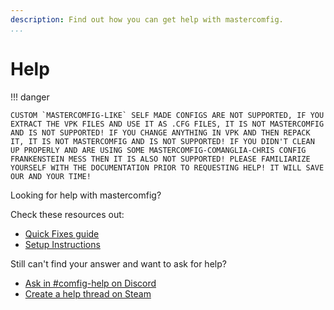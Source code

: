 ```yaml
---
description: Find out how you can get help with mastercomfig.
...
```


# Help

!!! danger

    CUSTOM `MASTERCOMFIG-LIKE` SELF MADE CONFIGS ARE NOT SUPPORTED, IF YOU EXTRACT THE VPK FILES AND USE IT AS .CFG FILES, IT IS NOT MASTERCOMFIG AND IS NOT SUPPORTED! IF YOU CHANGE ANYTHING IN VPK AND THEN REPACK IT, IT IS NOT MASTERCOMFIG AND IS NOT SUPPORTED! IF YOU DIDN'T CLEAN UP PROPERLY AND ARE USING SOME MASTERCOMFIG-COMANGLIA-CHRIS CONFIG FRANKENSTEIN MESS THEN IT IS ALSO NOT SUPPORTED! PLEASE FAMILIARIZE YOURSELF WITH THE DOCUMENTATION PRIOR TO REQUESTING HELP! IT WILL SAVE OUR AND YOUR TIME!
    
Looking for help with mastercomfig?

Check these resources out:

* [Quick Fixes guide](https://docs.mastercomfig.com/page/next_steps/troubleshoot/)
* [Setup Instructions](https://docs.mastercomfig.com/page/setup/clean_up/)

Still can't find your answer and want to ask for help?

* [Ask in #comfig-help on Discord](https://discord.gg/CuPb2zV)
* [Create a help thread on Steam](https://steamcommunity.com/groups/comfig/discussions/0/)

